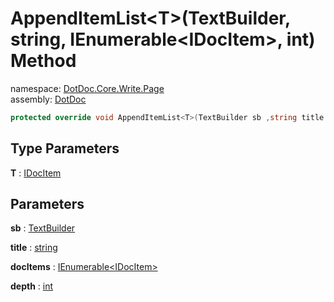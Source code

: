 ﻿# AppendItemList\<T\>\(TextBuilder, string, IEnumerable\<IDocItem\>, int\) Method

namespace: [DotDoc\.Core\.Write\.Page](../../DotDoc.Core.Write.Page.md)<br />
assembly: [DotDoc](../../../DotDoc.md)



```csharp
protected override void AppendItemList<T>(TextBuilder sb ,string title ,IEnumerable<IDocItem> docItems ,int depth = 2);
```

## Type Parameters

__T__ : [IDocItem](../../../DotDoc/DotDoc.Core.Models/IDocItem.md)



## Parameters

__sb__ : [TextBuilder](../../../DotDoc/DotDoc.Core.Write/TextBuilder.md)



__title__ : [string](https://docs.microsoft.com/dotnet/api/System.String)



__docItems__ : [IEnumerable\<IDocItem\>](https://docs.microsoft.com/dotnet/api/System.Collections.Generic.IEnumerable-1)



__depth__ : [int](https://docs.microsoft.com/dotnet/api/System.Int32)



